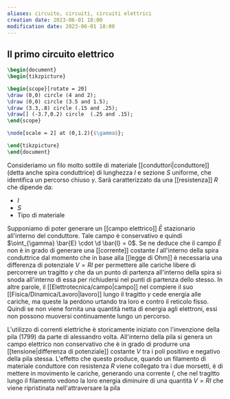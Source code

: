 ```yaml
---
aliases: circuito, circuiti, circuiti elettrici
creation date: 2023-06-01 18:00
modification date: 2023-06-01 18:00
---
```


## Il primo circuito elettrico

```tikz
\begin{document}
\begin{tikzpicture}

\begin{scope}[rotate = 20]
\draw (0,0) circle (4 and 2);
\draw (0,0) circle (3.5 and 1.5);
\draw (3.3,.8) circle (.15 and .25);
\draw[] (-3.7,0.2) circle  (.25 and .15);
\end{scope}

\node[scale = 2] at (0,1.2){$\gamma$};

\end{tikzpicture}
\end{document}
```
Consideriamo un filo molto sottile di materiale [[conduttori|conduttore]] (detta anche spira conduttrice) di lunghezza $I$ e sezione $S$ uniforme, che identifica un percorso chiuso $\gamma$. Sarà caratterizzato da una [[resistenza]] $R$ che dipende da:
- $I$
- $S$
- Tipo di materiale

Supponiamo di poter generare un [[campo elettrico]] $\bar{E}$ stazionario all'interno del conduttore. Tale campo è conservativo e quindi $\oint_{\gamma} \bar{E} \cdot \d \bar{l} = 0$. Se ne deduce che il campo $\bar{E}$ non è in grado di generare una [[corrente]] costante $I$ all'interno della spira conduttrice dal momento che in base alla [[legge di Ohm]] è necessaria una differenza di potenziale $V = RI$ per permettere alle cariche libere di percorrere un tragitto $\gamma$ che da un punto di partenza all'interno della spira si snoda all'interno di essa per richiudersi nel punti di partenza dello stesso. In altre parole, il [[Elettrotecnica/campo|campo]] nel compiere il suo [[Fisica/Dinamica/Lavoro|lavoro]] lungo il tragitto $\gamma$ cede energia alle cariche, ma queste la perdono urtando tra loro e contro il reticolo fisso. Quindi se non viene fornita una quantità netta di energia agli elettroni, essi non possono muoversi continuamente lungo un percorso.

L'utilizzo di correnti elettriche è storicamente iniziato con l'invenzione della pila (1799) da parte di alessandro volta. All'interno della pila si genera un campo elettrico non conservativo che è in grado di produrre una [[tensione|differenza di potenziale]] costante $V$ tra i poli positivo e negativo della pila stessa. L'effetto che questo produce, quando un filamento di materiale conduttore con resistenza $R$ viene collegato tra i due morsetti, è di mettere in movimento le cariche, generando una corrente $I$, che nel tragitto lungo il filamento vedono la loro energia diminuire di una quantità $V = RI$ che viene ripristinata nell'attraversare la pila
